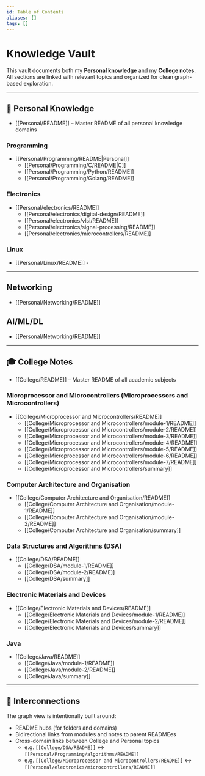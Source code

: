 ```yaml
---
id: Table of Contents
aliases: []
tags: []
---
```


# Knowledge Vault

This vault documents both my **Personal knowledge** and my **College notes**. All sections are linked with relevant topics and organized for clean graph-based exploration.

---

## 🧠 Personal Knowledge

- [[Personal/README]] – Master README of all personal knowledge domains

### Programming
- [[Personal/Programming/README|Personal]]
  - [[Personal/Programming/C/README|C]]
  - [[Personal/Programming/Python/README]]
  - [[Personal/Programming/Golang/README]]

### Electronics
- [[Personal/electronics/README]]
  - [[Personal/electronics/digital-design/README]]
  - [[Personal/electronics/vlsi/README]]
  - [[Personal/electronics/signal-processing/README]]
  - [[Personal/electronics/microcontrollers/README]]

### Linux
- [[Personal/Linux/README]] - 

---
## Networking
- [[Personal/Networking/README]]

## AI/ML/DL
- [[Personal/Networking/README]]
---

## 🎓 College Notes

- [[College/README]] – Master README of all academic subjects

### Microprocessor and Microcontrollers (Microprocessors and Microcontrollers)
- [[College/Microprocessor and Microcontrollers/README]]
  - [[College/Microprocessor and Microcontrollers/module-1/README]]
  - [[College/Microprocessor and Microcontrollers/module-2/README]]
  - [[College/Microprocessor and Microcontrollers/module-3/README]]
  - [[College/Microprocessor and Microcontrollers/module-4/README]]
  - [[College/Microprocessor and Microcontrollers/module-5/README]]
  - [[College/Microprocessor and Microcontrollers/module-6/README]]
  - [[College/Microprocessor and Microcontrollers/module-7/README]]
  - [[College/Microprocessor and Microcontrollers/summary]]

### Computer Architecture and Organisation
- [[College/Computer Architecture and Organisation/README]]
  - [[College/Computer Architecture and Organisation/module-1/README]]
  - [[College/Computer Architecture and Organisation/module-2/README]]
  - [[College/Computer Architecture and Organisation/summary]]

### Data Structures and Algorithms (DSA)
- [[College/DSA/README]]
  - [[College/DSA/module-1/README]]
  - [[College/DSA/module-2/README]]
  - [[College/DSA/summary]]

### Electronic Materials and Devices
- [[College/Electronic Materials and Devices/README]]
  - [[College/Electronic Materials and Devices/module-1/README]]
  - [[College/Electronic Materials and Devices/module-2/README]]
  - [[College/Electronic Materials and Devices/summary]]

### Java
- [[College/Java/README]]
  - [[College/Java/module-1/README]]
  - [[College/Java/module-2/README]]
  - [[College/Java/summary]]

---

## 🔗 Interconnections

The graph view is intentionally built around:
- README hubs (for folders and domains)
- Bidirectional links from modules and notes to parent READMEes
- Cross-domain links between College and Personal topics
  - e.g. `[[College/DSA/README]]` ↔ `[[Personal/Programming/algorithms/README]]`
  - e.g. `[[College/Microprocessor and Microcontrollers/README]]` ↔ `[[Personal/electronics/microcontrollers/README]]`
